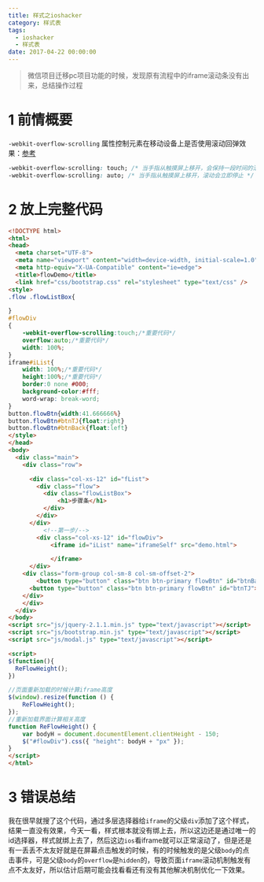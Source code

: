 ```yaml
---
title: 样式之ioshacker
category: 样式表
tags:
  - ioshacker
  - 样式表
date: 2017-04-22 00:00:00
---
```




> 微信项目迁移pc项目功能的时候，发现原有流程中的iframe滚动条没有出来，总结操作过程

# 1 前情概要

  `-webkit-overflow-scrolling` 属性控制元素在移动设备上是否使用滚动回弹效果：[参考](http://www.cnblogs.com/xcrh/p/6164622.html)
  ```css
  -webkit-overflow-scrolling: touch; /* 当手指从触摸屏上移开，会保持一段时间的滚动 */
  -webkit-overflow-scrolling: auto; /* 当手指从触摸屏上移开，滚动会立即停止 */
  ```

<!-- more -->

# 2 放上完整代码

  ```html
  <!DOCTYPE html>
  <html>
  <head>
    <meta charset="UTF-8">
    <meta name="viewport" content="width=device-width, initial-scale=1.0">
    <meta http-equiv="X-UA-Compatible" content="ie=edge">
    <title>flowDemo</title>
    <link href="css/bootstrap.css" rel="stylesheet" type="text/css" />
  <style>
  .flow .flowListBox{

  }
  #flowDiv
  {
      -webkit-overflow-scrolling:touch;/*重要代码*/
      overflow:auto;/*重要代码*/
      width: 100%;
  }
  iframe#iList{
      width: 100%;/*重要代码*/
      height:100%;/*重要代码*/
      border:0 none #000;
      background-color:#fff;
      word-wrap: break-word;
  }
  button.flowBtn{width:41.666666%}
  button.flowBtn#btnTJ{float:right}
  button.flowBtn#btnBack{float:left}
  </style>
  </head>
  <body>
    <div class="main">
      <div class="row">

        <div class="col-xs-12" id="fList">
          <div class="flow">
            <div class="flowListBox">
                <h1>步骤条</h1>
            </div>
          </div>
        </div>
            <!--第一步/-->
          <div class="col-xs-12" id="flowDiv">
              <iframe id="iList" name="iframeSelf" src="demo.html">

              </iframe>
        </div>
      <div class="form-group col-sm-8 col-sm-offset-2">
          <button type="button" class="btn btn-primary flowBtn" id="btnBack">上一步</button>
        <button type="button" class="btn btn-primary flowBtn" id="btnTJ">下一步</button>
      </div>
      </div>
    </div>
  </body>
  <script src="js/jquery-2.1.1.min.js" type="text/javascript"></script>
  <script src="js/bootstrap.min.js" type="text/javascript"></script>
  <script src="js/modal.js" type="text/javascript"></script>

  <script>
  $(function(){
    ReFlowHeight();
  })

  //页面重新加载的时候计算iframe高度
  $(window).resize(function () {
      ReFlowHeight();
  });
  //重新加载界面计算相关高度
  function ReFlowHeight() {
      var bodyH = document.documentElement.clientHeight - 150;
      $("#flowDiv").css({ "height": bodyH + "px" });
  }
  </script>
  </html>

  ```

# 3 错误总结

  我在很早就搜了这个代码，通过多层选择器给`iframe`的父级`div`添加了这个样式，结果一直没有效果，今天一看，样式根本就没有绑上去，所以这边还是通过唯一的id选择器，样式就绑上去了，然后这边`ios`看iframe就可以正常滚动了，但是还是有一丢丢不太友好就是在屏幕点击触发的时候，有的时候触发的是父级`body`的点击事件，可是父级`body`的`overflow`是`hidden`的，导致页面`iframe`滚动机制触发有点不太友好，所以估计后期可能会找看看还有没有其他解决机制优化一下效果。
